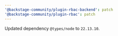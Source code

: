```yaml
---
'@backstage-community/plugin-rbac-backend': patch
'@backstage-community/plugin-rbac': patch
---
```


Updated dependency `@types/node` to `22.13.10`.
